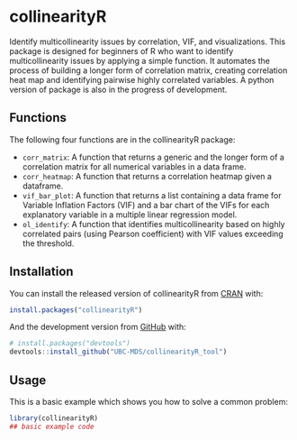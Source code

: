 
<!-- README.md is generated from README.Rmd. Please edit that file -->

# collinearityR

<!-- badges: start -->
<!-- badges: end -->

Identify multicollinearity issues by correlation, VIF, and visualizations. This package is designed for beginners of R who want to identify multicollinearity issues by applying a simple function. It automates the process of building a longer form of correlation matrix, creating correlation heat map and identifying pairwise highly correlated variables. A python version of package is also in the progress of development.

## Functions 

The following four functions are in the collinearityR package:
- `corr_matrix`: A function that returns a generic and the longer form of a correlation matrix for all numerical variables in a data frame.
- `corr_heatmap`: A function that returns a correlation heatmap given a dataframe.
- `vif_bar_plot`: A function that returns a list containing a data frame for Variable Inflation Factors (VIF) and a bar chart of the VIFs for each explanatory variable in a multiple linear regression model.
- `ol_identify`: A function that identifies multicollinearity based on highly correlated pairs (using Pearson coefficient) with VIF values exceeding the threshold.

## Installation

You can install the released version of collinearityR from
[CRAN](https://CRAN.R-project.org) with:

``` r
install.packages("collinearityR")
```

And the development version from [GitHub](https://github.com/) with:

``` r
# install.packages("devtools")
devtools::install_github("UBC-MDS/collinearityR_tool")
```

## Usage

This is a basic example which shows you how to solve a common problem:

``` r
library(collinearityR)
## basic example code
```
